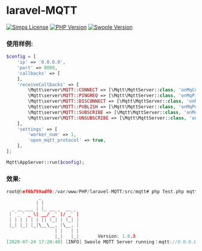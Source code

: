 # laravel-MQTT

[![Simps License](https://poser.pugx.org/simple-swoole/simps/license)](file:///C:/PHP/MQTT/vendor/simple-swoole/simps/LICENSE)
[![PHP Version](https://img.shields.io/badge/php-%3E=7.1-brightgreen.svg)](https://www.php.net/) 
[![Swoole Version](https://img.shields.io/badge/swoole-%3E=4.4.0-brightgreen.svg)](https://github.com/swoole/swoole-src)



### 使用样例:

```php
$config = [
    'ip' => '0.0.0.0',
    'port' => 8080,
    'callbacks' => [
    ],
    'receiveCallbacks' => [
        \Mqtt\server\MQTT::CONNECT => [\Mqtt\MqttServer::class, 'onMqConnect'],
        \Mqtt\server\MQTT::PINGREQ => [\Mqtt\MqttServer::class, 'onMqPingreq'],
        \Mqtt\server\MQTT::DISCONNECT => [\Mqtt\MqttServer::class, 'onMqDisconnect'],
        \Mqtt\server\MQTT::PUBLISH => [\Mqtt\MqttServer::class, 'onMqPublish'],
        \Mqtt\server\MQTT::SUBSCRIBE => [\Mqtt\MqttServer::class, 'onMqSubscribe'],
        \Mqtt\server\MQTT::UNSUBSCRIBE => [\Mqtt\MqttServer::class, 'onMqUnsubscribe'],
    ],
    'settings' => [
        'worker_num' => 1,
        'open_mqtt_protocol' => true,
    ],
];

Mqtt\AppServer::run($config);
```

### 效果:

```c
root@5ef6b759adf0:/var/www/PHP/laravel-MQTT/src/mqtt# php Test.php mqtt:start
            _
           | |
  _ __ ___ | |_ __ _  __ _
 | '_ ` _ \| __/ _` |/ _` |
 | | | | | | || (_| | (_| |
 |_| |_| |_|\__\__, |\__, |
                  | |   | |
                  |_|   |_|       Version: 1.0.3
[2020-07-24 17:20:40] [INFO] Swoole MQTT Server running：mqtt://0.0.0.0:8080

```

